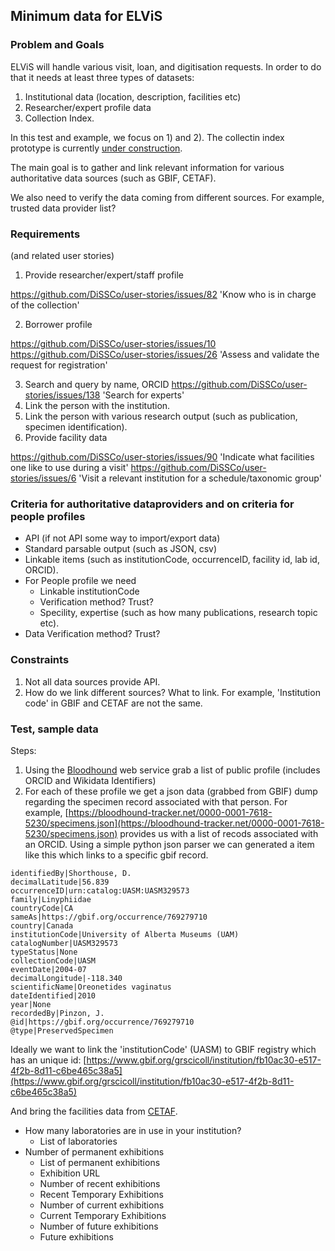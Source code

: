 ## Minimum data for ELViS

### Problem and Goals 

ELViS will handle various visit, loan, and digitisation requests. In order to do that it needs at least three types of datasets: 
1. Institutional data (location, description, facilities etc) 
2. Researcher/expert profile data 
3. Collection Index. 

In this test and example, we focus on 1) and 2). The collectin index prototype is currently [under construction](http://nsidr.org/). 

The main goal is to gather and link relevant information for various authoritative data sources (such as GBIF, CETAF). 

We also need to verify the data coming from different sources. For example, trusted data provider list? 

### Requirements 
(and related user stories) 

1. Provide researcher/expert/staff profile 

https://github.com/DiSSCo/user-stories/issues/82 'Know who is in charge of the collection'

2. Borrower profile 

https://github.com/DiSSCo/user-stories/issues/10
https://github.com/DiSSCo/user-stories/issues/26 'Assess and validate the request for registration'

3. Search and query by name, ORCID 
https://github.com/DiSSCo/user-stories/issues/138 'Search for experts'
4. Link the person with the institution. 
6. Link the person with various research output (such as publication, specimen identification). 
6. Provide facility data 

https://github.com/DiSSCo/user-stories/issues/90 'Indicate what facilities one like to use during a visit'
https://github.com/DiSSCo/user-stories/issues/6 'Visit a relevant institution for a schedule/taxonomic group'

### Criteria for authoritative dataproviders and on criteria for people profiles

* API (if not API some way to import/export data)
* Standard parsable output (such as JSON, csv) 
* Linkable items (such as institutionCode, occurrenceID, facility id, lab id, ORCID). 
* For People profile we need 
   - Linkable institutionCode
   - Verification method? Trust? 
   - Specility, expertise (such as how many publications, research topic etc). 
 * Data Verification method? Trust?  
### Constraints 

1. Not all data sources provide API. 
2. How do we link different sources? What to link. For example, 'Institution code' in GBIF and CETAF are not the same. 

### Test, sample data 

Steps: 

1. Using the [Bloodhound](https://bloodhound-tracker.net/) web service grab a list of public profile (includes ORCID and Wikidata Identifiers) 
2. For each of these profile we get a json data (grabbed from GBIF) dump regarding the specimen record associated with that person. 
For example, [https://bloodhound-tracker.net/0000-0001-7618-5230/specimens.json](https://bloodhound-tracker.net/0000-0001-7618-5230/specimens.json) provides us with a list of recods associated with an ORCID. Using a simple python json parser we can generated a item like this which links to a specific gbif record. 



```
identifiedBy|Shorthouse, D.
decimalLatitude|56.839
occurrenceID|urn:catalog:UASM:UASM329573
family|Linyphiidae
countryCode|CA
sameAs|https://gbif.org/occurrence/769279710
country|Canada
institutionCode|University of Alberta Museums (UAM)
catalogNumber|UASM329573
typeStatus|None
collectionCode|UASM
eventDate|2004-07
decimalLongitude|-118.340
scientificName|Oreonetides vaginatus
dateIdentified|2010
year|None
recordedBy|Pinzon, J.
@id|https://gbif.org/occurrence/769279710
@type|PreservedSpecimen
```

Ideally we want to link the 'institutionCode' (UASM) to GBIF registry which has an unique id: [https://www.gbif.org/grscicoll/institution/fb10ac30-e517-4f2b-8d11-c6be465c38a5](https://www.gbif.org/grscicoll/institution/fb10ac30-e517-4f2b-8d11-c6be465c38a5)

And bring the facilities data from [CETAF](https://cetaf.org/research_passport). 


* How many laboratories are in use in your institution? 
   - List of laboratories 
* Number of permanent exhibitions 
   - List of permanent exhibitions  
   - Exhibition URL 
   - Number of recent exhibitions 
   - Recent Temporary Exhibitions 
   - Number of current exhibitions 
   - Current Temporary Exhibitions 
   - Number of future exhibitions 
   - Future exhibitions
